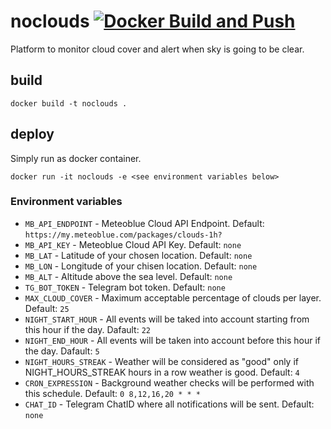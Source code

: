 # noclouds [![Docker Build and Push](https://github.com/shuienko/noclouds/actions/workflows/docker-image.yml/badge.svg)](https://github.com/shuienko/noclouds/actions/workflows/docker-image.yml)

Platform to monitor cloud cover and alert when sky is going to be clear.

## build
```
docker build -t noclouds .
```

## deploy
Simply run as docker container.
```
docker run -it noclouds -e <see environment variables below>
```

### Environment variables
- `MB_API_ENDPOINT` - Meteoblue Cloud API Endpoint. Default: `https://my.meteoblue.com/packages/clouds-1h?`
- `MB_API_KEY` - Meteoblue Cloud API Key. Default: `none`
- `MB_LAT` - Latitude of your chosen location. Default: `none`
- `MB_LON` - Longitude of your chisen location. Default: `none`
- `MB_ALT` - Altitude above the sea level. Default: `none`
- `TG_BOT_TOKEN` - Telegram bot token. Default: `none`
- `MAX_CLOUD_COVER` - Maximum acceptable percentage of clouds per layer. Default: `25`
- `NIGHT_START_HOUR` - All events will be taked into account starting from this hour if the day. Dafault: `22`
- `NIGHT_END_HOUR` - All events will be taken into account before this hour if the day. Dafault: `5`
- `NIGHT_HOURS_STREAK` - Weather will be considered as "good" only if NIGHT_HOURS_STREAK hours in a row weather is good. Default: `4`
- `CRON_EXPRESSION` - Background weather checks will be performed with this schedule. Default: `0 8,12,16,20 * * *`
- `CHAT_ID` - Telegram ChatID where all notifications will be sent. Default: `none`

